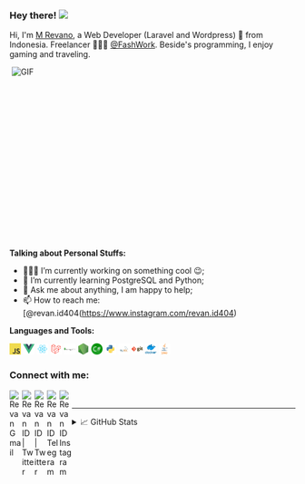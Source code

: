 ### Hey there! <img src="https://media.giphy.com/media/hvRJCLFzcasrR4ia7z/giphy.gif" width="25px">

Hi, I'm [M Revano](https://defacer.id/archive/attacker/watchers-id-revan), a Web Developer (Laravel and Wordpress) 🚀 from Indonesia. Freelancer 👨🏽‍💻 [@FashWork](https://fastwork.id/). Beside's programming, I enjoy gaming and traveling.

  <img align="right" alt="GIF" src="https://github.com/abhisheknaiidu/abhisheknaiidu/blob/master/code.gif?raw=true" width="500" height="320" />
  
**Talking about Personal Stuffs:**

- 👨🏽‍💻 I’m currently working on something cool :wink:;
- 🌱 I’m currently learning PostgreSQL and Python; 
- 💬 Ask me about anything, I am happy to help;
- 📫 How to reach me: [@revan.id404(https://www.instagram.com/revan.id404)

**Languages and Tools:**  

<code><img height="20" src="https://raw.githubusercontent.com/github/explore/80688e429a7d4ef2fca1e82350fe8e3517d3494d/topics/javascript/javascript.png"></code>
<code><img height="20" src="https://raw.githubusercontent.com/github/explore/80688e429a7d4ef2fca1e82350fe8e3517d3494d/topics/vue/vue.png"></code>
<code><img height="20" src="https://raw.githubusercontent.com/github/explore/80688e429a7d4ef2fca1e82350fe8e3517d3494d/topics/react/react.png"></code>
<code><img height="20" src="https://raw.githubusercontent.com/github/explore/56a826d05cf762b2b50ecbe7d492a839b04f3fbf/topics/laravel/laravel.png"></code>
<code><img height="20" src="https://raw.githubusercontent.com/github/explore/80688e429a7d4ef2fca1e82350fe8e3517d3494d/topics/mongodb/mongodb.png"></code>
<code><img height="20" src="https://raw.githubusercontent.com/github/explore/80688e429a7d4ef2fca1e82350fe8e3517d3494d/topics/nodejs/nodejs.png"></code>
<code><img height="20" src="https://raw.githubusercontent.com/github/explore/80688e429a7d4ef2fca1e82350fe8e3517d3494d/topics/csharp/csharp.png"></code>
<code><img height="20" src="https://raw.githubusercontent.com/github/explore/80688e429a7d4ef2fca1e82350fe8e3517d3494d/topics/python/python.png"></code>
<code><img height="20" src="https://raw.githubusercontent.com/github/explore/80688e429a7d4ef2fca1e82350fe8e3517d3494d/topics/mysql/mysql.png"></code>
<code><img height="20" src="https://raw.githubusercontent.com/github/explore/80688e429a7d4ef2fca1e82350fe8e3517d3494d/topics/git/git.png"></code>
<code><img height="20" src="https://raw.githubusercontent.com/github/explore/80688e429a7d4ef2fca1e82350fe8e3517d3494d/topics/docker/docker.png"></code>
<code><img height="20" src="https://raw.githubusercontent.com/github/explore/80688e429a7d4ef2fca1e82350fe8e3517d3494d/topics/java/java.png"></code>

<h3 align="left">Connect with me:</h3>
<a href="mailto:revanmalang584@gmail.com">
  <img align="left" alt="Revan Gmail" width="22px" src="https://cdn.jsdelivr.net/npm/simple-icons@v3/icons/gmail.svg" />
</a>
<a href="https://twitter.com/Repan_ID">
  <img align="left" alt="Revan ID | Twitter" width="22px" src="https://cdn.jsdelivr.net/npm/simple-icons@v3/icons/twitter.svg" />
</a>
<a href="https://www.facebook.com/revanboncel404">
  <img align="left" alt="Revan ID | Twitter" width="22px" src="https://cdn.jsdelivr.net/npm/simple-icons@3.4.0/icons/facebook.svg" />
</a>
<a href="https://t.me/rev_id404">
  <img align="left" alt="Revan ID Telegram" width="22px" src="https://cdn.jsdelivr.net/npm/simple-icons@v3/icons/telegram.svg" />
</a>
<a href="https://www.instagram.com/revan.id404/">
  <img align="left" alt="Revan ID Instagram" width="22px" src="https://cdn.jsdelivr.net/npm/simple-icons@v3/icons/instagram.svg" />
</a>

<br />

-----
<details>
  <summary> &#x1f4c8; GitHub Stats</summary>
  <br />
<a href="#">
  <img align="center" src="https://github-readme-stats.vercel.app/api/top-langs/?username=revanapriyandi&hide=java,html,tex&title_color=7A7ADB&icon_color=2234AE&text_color=D3D3D3&bg_color=0,000000,130F40&langs_count=3" />
  
</a>
<a href="#">
<img align="center" src="https://github-readme-stats.vercel.app/api?username=revanapriyandi&include_all_commits=true&count_private=true&show_icons=true&line_height=27&title_color=7A7ADB&icon_color=2234AE&text_color=D3D3D3&bg_color=0,000000,130F40" alt="Revan Github Stats">
 
</a>
  ----
</details>
